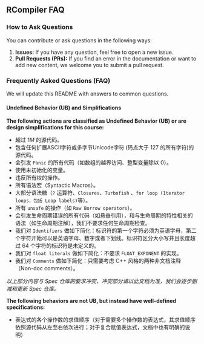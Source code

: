 ## RCompiler FAQ
### How to Ask Questions

You can contribute or ask questions in the following ways:

1. **Issues:** If you have any question, feel free to open a new issue.
2. **Pull Requests (PRs):** If you find an error in the documentation or want to add new content, we welcome you to submit a pull request.


### Frequently Asked Questions (FAQ)

We will update this README with answers to common questions.

#### Undefined Behavior (UB) and Simplifications

**The following actions are classified as Undefined Behavior (UB) or are design simplifications for this course:**

- 超过 $1M$ 的源代码。
- 包含任何扩展ASCII字符或多字节Unicode字符 (码点大于 $127$ 的所有字符)的源代码。
- 会引发 `Panic` 的所有代码（如数组的越界访问、整型变量除以 $0$）。
- 使用未初始化的变量。
- 违反所有权的操作。
- 所有语法宏（Syntactic Macros）。
- 大部分语法糖（`?` 运算符、`Closures`、`Turbofish` 、`for loop (Iterator loops，包括 Loop labels)`等）。
- 所有 `unsafe` 的操作（如 `Raw Borrow operators`）。
- 会引发生命周期错误的所有代码（如悬垂引用），和与生命周期的特性相关的语法（如生命周期注解），我们不要求任何生命周期检查。
- 我们对 `Identifiers` 做如下简化：标识符的第一个字符必须为英语字母，第二个字符开始可以是英语字母、数字或者下划线。标识符区分大小写并且长度超过 $64$ 个字符的标识符是未定义的。
- 我们对 `float literals` 做如下简化：不要求 `FLOAT_EXPONENT` 的实现。
- 我们对 `Comments` 做如下简化：只需要考虑 C++ 风格的两种非文档注释（Non-doc comments）。

*以上部分内容与 Spec 仓库的要求冲突，冲突部分请以此文档为准，我们会逐步删减和更新 Spec 仓库。*

**The following behaviors are not UB, but instead have well-defined specifications:**

- 表达式的各个操作数的求值顺序（对于需要多个操作数的表达式，其求值顺序依照源代码从左至右依次进行；对于复合赋值表达式，文档中也有明确的说明）
